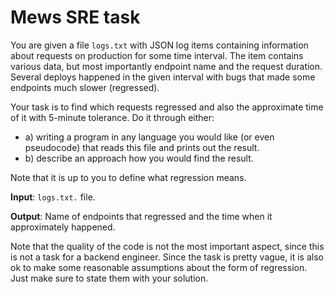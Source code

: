 # Mews SRE task

You are given a file `logs.txt` with JSON log items containing information about requests on production for some time interval. The item contains various data, but most importantly endpoint name and the request duration. Several deploys happened in the given interval with bugs that made some endpoints much slower (regressed).

Your task is to find which requests regressed and also the approximate time of it with 5-minute tolerance. Do it through either:
- a) writing a program in any language you would like (or even pseudocode) that reads this file and prints out the result.
- b) describe an approach how you would find the result.

Note that it is up to you to define what regression means.

**Input**: `logs.txt.` file.

**Output**: Name of endpoints that regressed and the time when it approximately happened.

Note that the quality of the code is not the most important aspect, since this is not a task for a backend engineer.
Since the task is pretty vague, it is also ok to make some reasonable assumptions about the form of regression. Just make sure to state them with your solution.
